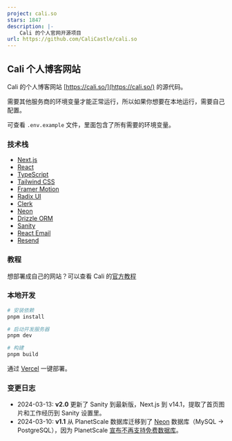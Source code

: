 ```yaml
---
project: cali.so
stars: 1847
description: |-
    Cali 的个人官网开源项目
url: https://github.com/CaliCastle/cali.so
---
```


## Cali 个人博客网站

Cali 的个人博客网站 [https://cali.so/](https://cali.so/) 的源代码。

需要其他服务商的环境变量才能正常运行，所以如果你想要在本地运行，需要自己配置。

可查看 `.env.example` 文件，里面包含了所有需要的环境变量。

### 技术栈

- [Next.js](https://nextjs.org/)
- [React](https://reactjs.org/)
- [TypeScript](https://www.typescriptlang.org/)
- [Tailwind CSS](https://tailwindcss.com/)
- [Framer Motion](https://www.framer.com/motion/)
- [Radix UI](https://www.radix-ui.com/)
- [Clerk](https://clerk.com/)
- [Neon](https://neon.tech/)
- [Drizzle ORM](https://orm.drizzle.team/)
- [Sanity](https://www.sanity.io/)
- [React Email](https://react.email)
- [Resend](https://resend.com/)

### 教程

想部署成自己的网站？可以查看 Cali 的[官方教程](https://cali.so/blog/guide-for-cloning-my-site)

### 本地开发

```bash
# 安装依赖
pnpm install

# 启动开发服务器
pnpm dev

# 构建
pnpm build
```

通过 [Vercel](https://vercel.com/) 一键部署。

### 变更日志

- 2024-03-13: **v2.0** 更新了 Sanity 到最新版，Next.js 到 v14.1，提取了首页图片和工作经历到 Sanity 设置里。
- 2024-03-10: **v1.1** 从 PlanetScale 数据库迁移到了 [Neon](https://neon.tech/) 数据库（MySQL -> PostgreSQL），因为 PlanetScale [宣布不再支持免费数据库](https://planetscale.com/blog/planetscale-forever)。


